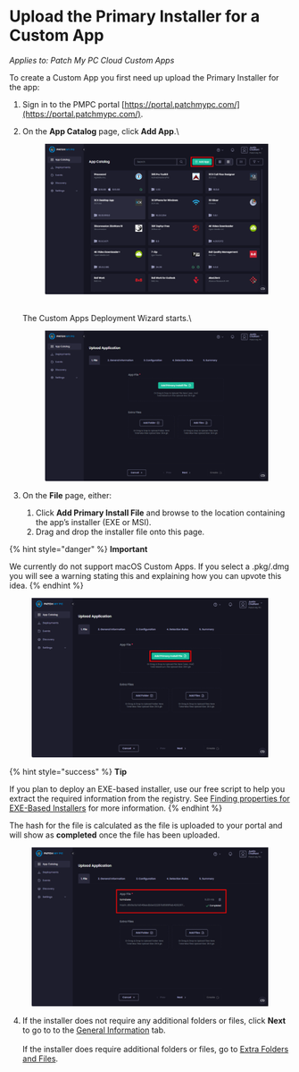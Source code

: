 # Upload the Primary Installer for a Custom App

_Applies to: Patch My PC Cloud Custom Apps_

To create a Custom App you first need up upload the Primary Installer for the app:

1. Sign in to the PMPC portal [https://portal.patchmypc.com/](https://portal.patchmypc.com/).
2.  On the **App Catalog** page, click **Add App**.\


    <figure><img src="../../../_images/gitbook/image (209).png" alt="Clicking &#x22;Add App&#x22; on the App Catalog page" width="563"><figcaption></figcaption></figure>

    \
    The Custom Apps Deployment Wizard starts.\


    <figure><img src="../../../_images/gitbook/image (210).png" alt="Custom Apps Deployment Wizard" width="563"><figcaption></figcaption></figure>
3. On the **File** page, either:
   1. Click **Add Primary Install File** and browse to the location containing the app’s installer (EXE or MSI).
   2. Drag and drop the installer file onto this page.

{% hint style="danger" %}
**Important**

We currently do not support macOS Custom Apps. If you select a .pkg/.dmg you will see a warning stating this and explaining how you can upvote this idea.
{% endhint %}

<figure><img src="../../../_images/gitbook/image (211).png" alt="Clicking “Add Primary Install File” on the “Upload Application” page " width="563"><figcaption></figcaption></figure>

{% hint style="success" %}
**Tip**

If you plan to deploy an EXE-based installer, use our free script to help you extract the required information from the registry. See [Finding properties for EXE-Based Installers](../custom-apps-reference/find-properties-for-exe-based-installers.md) for more information.
{% endhint %}

The hash for the file is calculated as the file is uploaded to your portal and will show as **completed** once the file has been uploaded.

<figure><img src="../../../_images/gitbook/image (212).png" alt="Calculating the hash for the file as its uploaded to your portal." width="563"><figcaption></figcaption></figure>

4. If the installer does not require any additional folders or files, click **Next** to go to to the [General Information](custom-apps-general-information-tab.md) tab.\
   \
   If the installer does require additional folders or files, go to [Extra Folders and Files](custom-apps-file-tab.md).

